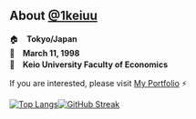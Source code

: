 <!-- ### Hi there 👋 -->

<!--
**ikkei12/ikkei12** is a ✨ _special_ ✨ repository because its `README.md` (this file) appears on your GitHub profile.

Here are some ideas to get you started:
-->
## About [@1keiuu](https://twitter.com/1keiuu)</span>
🏠　**Tokyo/Japan**  
🎂　**March 11, 1998**    
🏫　**Keio University Faculty of Economics**

If you are interested, please visit [My Portfolio](https://1k-cove.com) ⚡️

[![Top Langs](https://github-readme-stats.vercel.app/api/top-langs/?username=1keiuu&layout=compact&langs_count=6&hide_border=true&title_color=0366D6)](https://github.com/anuraghazra/github-readme-stats)[![GitHub Streak](http://github-readme-streak-stats.herokuapp.com?user=1keiuu&theme=vue&hide_border=true)](https://git.io/streak-stats)
